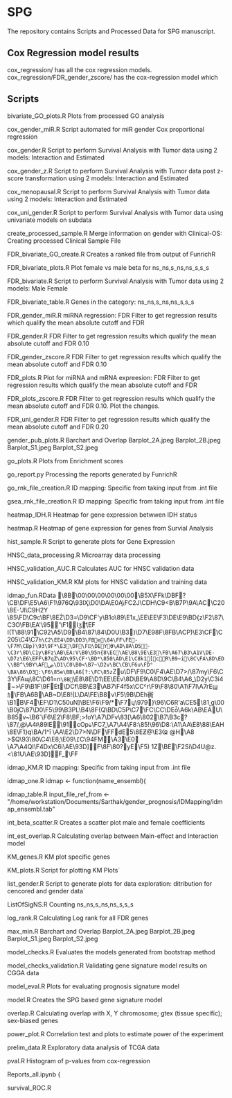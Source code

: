 # SPG

The repository contains Scripts and Processed Data for SPG manuscript.

## Cox Regression model results

cox_regression/ has all the cox regression models.
cox_regression/FDR_gender_zscore/ has the cox-regression model which 

## Scripts
bivariate_GO_plots.R
 Plots from processed GO analysis

cox_gender_miR.R
Script automated for miR gender Cox proportional regression

cox_gender.R
 Script to perform Survival Analysis with Tumor data using 2 models: Interaction and Estimated

cox_gender_z.R
 Script to perform Survival Analysis with Tumor data post z-score transformation using 2 models: Interaction and Estimated

cox_menopausal.R
 Script to perform Survival Analysis with Tumor data using 2 models: Interaction and Estimated

cox_uni_gender.R
 Script to perform Survival Analysis with Tumor data using univariate models on subdata

create_processed_sample.R
 Merge information on gender with Clinical-OS: Creating processed Clinical Sample File

FDR_bivariate_GO_create.R
 Creates a ranked file from output of FunrichR

FDR_bivariate_plots.R
 Plot female vs male beta for ns_ns,s_ns,ns_s,s_s

FDR_bivariate.R
 Script to perform Survival Analysis with Tumor data using 2 models: Male Female

FDR_bivariate_table.R
 Genes in the category: ns_ns,s_ns,ns_s,s_s

FDR_gender_miR.R
 miRNA regression: FDR Filter to get regression results which qualify the mean absolute cutoff and FDR 

FDR_gender.R
 FDR Filter to get regression results which qualify the mean absolute cutoff and FDR 0.10

FDR_gender_zscore.R
 FDR Filter to get regression results which qualify the mean absolute cutoff and FDR 0.10

FDR_plots.R
 Plot for miRNA and mRNA expreesion: FDR Filter to get regression results which qualify the mean absolute cutoff and FDR

FDR_plots_zscore.R
 FDR Filter to get regression results which qualify the mean absolute cutoff and FDR 0.10. Plot the changes. 

FDR_uni_gender.R
 FDR Filter to get regression results which qualify the mean absolute cutoff and FDR 0.20

gender_pub_plots.R
 Barchart and Overlap Barplot_2A.jpeg  Barplot_2B.jpeg  Barplot_S1.jpeg  Barplot_S2.jpeg

go_plots.R
 Plots from Enrichment scores

go_report.py
 Processing the reports generated by FunrichR

go_rnk_file_creation.R
ID mapping: Specific from taking input from .int file

gsea_rnk_file_creation.R
ID mapping: Specific from taking input from .int file

heatmap_IDH.R
 Heatmap for gene expression betwwen IDH status

heatmap.R
 Heatmap of gene expression for genes from Survial Analysis

hist_sample.R
 Script to generate plots for Gene Expression

HNSC_data_processing.R
 Microarray data processing

HNSC_validation_AUC.R
 Calculates AUC for HNSC validation data

HNSC_validation_KM.R
 KM  plots for HNSC validation and training data

idmap_fun.RData
\8B\00\00\00\00\00\00\B5X\FFk\DBF?\CB\DF\E5\A6\F1\976Q\93lӼ\D0\DA\E0Ą\FC2J\CDH\C9<B\B7P\9A\AC\C20\8E-'Jl\C9H2Y	\85\FD\C9c\BF\8EŻ\D3=\D9\CF'y\B1o\89\E1x_\EE\EE\F3\DE\E9\BD{z\F2\87\C3O\FB\EA'\95'\F1Iʒ䯧͝\EF	I(T\88\91\C92\A5\D9\B4\87\84\D0U\B3)\D7\E98F\8FB\ACP)\E3\CF\C205\C4\C7`h\C2\EE4\DD\DD3\FBe\84\FF\FE-\F7M\CBp)\93\9F*\E3\DF\FD͎\DEYϴ\AD\8A\D5-\C3r\8D\C1y\BFz\AB\EA:V\B0\95n{8\EC\AE\B8\9E\E3\FB\A67\B3\A1V\DE-\D7z\E6\EFF\B7qZ\AD\95\CFʵ\BD*\850\AD\E1\C8k1[􌭞cR\B9~i\8C\FA\8D\ED\\BB^\9BY\AFڝ\D1\C0\B0<\B7~\D2v\BC\CB\F6u\FD°\BA\86\D3:\F6\85e\BB\A6[?:\FC\85z`Zu\DF\F9\C0\F4\AE\D7>/\87my\F6\C3Y\FAɰ\8C\D61=n`\8B`\E8\8E\D1\EE\EEv\8D\BE9\A8D\9C\B4\A6_\D2y\C3i4~>\F9\B1F\9FEt\DCf\BB\E3َ\AB7\F4f5x\CCˤr\F9\F8\80\A1\F7l\A7rEϣｶ\FB\A6B\AB~D\E8!{L\DA\FE\B8v\F5\9B\DEh衠\B1B\F4\EF\D1\C50uN]\BE\F6\F9/*\F7ų\979}\96\C6R'a\CE5\81˳g\00\B0ɉC\87\D0\F5\99\B3PL\B4\8F{Q\BD\C5P\C7\FC\CC\DEȱ\A6k\AB\EAU\B85v~\B6`\F6\E2\F8\BF;>foY\A7\DFv\83[\A6\802\B7\B3c?\87/,@\A4ǂ\89IE\91cOpة\FC7_\A7\A4\F8:\85!\96\D8:\A1\AA\E8\88\EAH\8E\F1}q\BA/1^ī	\AA\E2\D7>N\DF\FFdE5\8EƵ@\E3Ҩ	@H\A8	>$Q\93\80\C4\E8;\E0߁\9C\94FM\A3\E0 \A7\A4QӀ\F4Dx\C6i\AE\93D]F\8F\80?yE\F5) 1Z\BE\F2Si\D4U@z.<\81U\AE\93D]F_\FF

idmap_KM.R
ID mapping: Specific from taking input from .int file

idmap_one.R
idmap <- function(name_ensembl){

idmap_table.R
input_file_ref_from <- "/home/workstation/Documents/Sarthak/gender_prognosis/IDMapping/idmap_ensembl.tab"

int_beta_scatter.R
 Creates a scatter plot male and female coefficients 

int_est_overlap.R
 Calculating overlap between Main-effect and Interaction model 

KM_genes.R
 KM plot specific genes

KM_plots.R
 Script for plotting KM Plots`

list_gender.R
 Script to generate plots for data exploration: ditribution for cencored and gender data`

ListOfSigNS.R
 Counting ns_ns,s_ns,ns_s,s_s

log_rank.R
 Calculating Log rank for all FDR genes

max_min.R
 Barchart and Overlap Barplot_2A.jpeg  Barplot_2B.jpeg  Barplot_S1.jpeg  Barplot_S2.jpeg

model_checks.R
 Evaluates the models generated from bootstrap method

model_checks_validation.R
 Validating  gene signature model results on CGGA data 

model_eval.R
 Plots for evaluating prognosis signature model

model.R
 Creates the SPG based gene signature model

overlap.R
 Calculating overlap with X, Y chromosome; gtex (tissue specific); sex-biased genes 

power_plot.R
 Correlation test and plots to estimate power of the experiment

prelim_data.R
 Exploratory data analysis of TCGA data

pval.R
 Histogram of p-values from cox-regression

Reports_all.ipynb
{

survival_ROC.R

